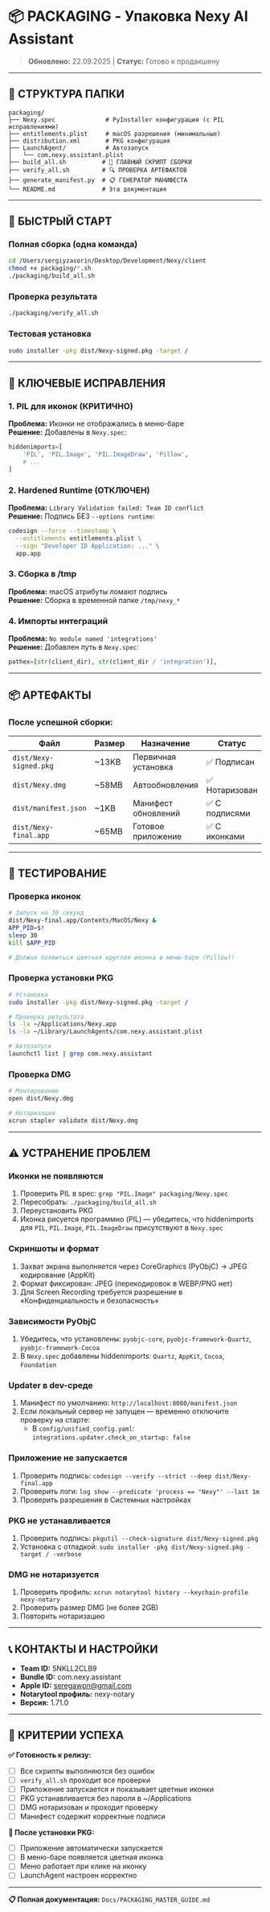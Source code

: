 # 📦 PACKAGING - Упаковка Nexy AI Assistant

> **Обновлено:** 22.09.2025 | **Статус:** Готово к продакшену

---

## 📁 СТРУКТУРА ПАПКИ

```
packaging/
├── Nexy.spec              # PyInstaller конфигурация (с PIL исправлениями)
├── entitlements.plist     # macOS разрешения (минимальные)
├── distribution.xml       # PKG конфигурация
├── LaunchAgent/           # Автозапуск
│   └── com.nexy.assistant.plist
├── build_all.sh          # 🚀 ГЛАВНЫЙ СКРИПТ СБОРКИ
├── verify_all.sh         # 🔍 ПРОВЕРКА АРТЕФАКТОВ
├── generate_manifest.py  # 📋 ГЕНЕРАТОР МАНИФЕСТА
└── README.md             # Эта документация
```

---

## 🚀 БЫСТРЫЙ СТАРТ

### **Полная сборка (одна команда)**
```bash
cd /Users/sergiyzasorin/Desktop/Development/Nexy/client
chmod +x packaging/*.sh
./packaging/build_all.sh
```

### **Проверка результата**
```bash
./packaging/verify_all.sh
```

### **Тестовая установка**
```bash
sudo installer -pkg dist/Nexy-signed.pkg -target /
```

---

## 🔧 КЛЮЧЕВЫЕ ИСПРАВЛЕНИЯ

### **1. PIL для иконок (КРИТИЧНО)**
**Проблема:** Иконки не отображались в меню-баре  
**Решение:** Добавлены в `Nexy.spec`:
```python
hiddenimports=[
    'PIL', 'PIL.Image', 'PIL.ImageDraw', 'Pillow',
    # ...
]
```

### **2. Hardened Runtime (ОТКЛЮЧЕН)**
**Проблема:** `Library Validation failed: Team ID conflict`  
**Решение:** Подпись БЕЗ `--options runtime`:
```bash
codesign --force --timestamp \
  --entitlements entitlements.plist \
  --sign "Developer ID Application: ..." \
  app.app
```

### **3. Сборка в /tmp**
**Проблема:** macOS атрибуты ломают подпись  
**Решение:** Сборка в временной папке `/tmp/nexy_*`

### **4. Импорты интеграций**
**Проблема:** `No module named 'integrations'`  
**Решение:** Добавлен путь в `Nexy.spec`:
```python
pathex=[str(client_dir), str(client_dir / 'integration')],
```

---

## 📦 АРТЕФАКТЫ

### **После успешной сборки:**

| Файл | Размер | Назначение | Статус |
|------|--------|------------|--------|
| `dist/Nexy-signed.pkg` | ~13KB | Первичная установка | ✅ Подписан |
| `dist/Nexy.dmg` | ~58MB | Автообновления | ✅ Нотаризован |
| `dist/manifest.json` | ~1KB | Манифест обновлений | ✅ С подписями |
| `dist/Nexy-final.app` | ~65MB | Готовое приложение | ✅ С иконками |

---

## 🧪 ТЕСТИРОВАНИЕ

### **Проверка иконок**
```bash
# Запуск на 30 секунд
dist/Nexy-final.app/Contents/MacOS/Nexy &
APP_PID=$!
sleep 30
kill $APP_PID

# Должна появиться цветная круглая иконка в меню-баре (Pillow)!
```

### **Проверка установки PKG**
```bash
# Установка
sudo installer -pkg dist/Nexy-signed.pkg -target /

# Проверка результата
ls -la ~/Applications/Nexy.app
ls -la ~/Library/LaunchAgents/com.nexy.assistant.plist

# Автозапуск
launchctl list | grep com.nexy.assistant
```

### **Проверка DMG**
```bash
# Монтирование
open dist/Nexy.dmg

# Нотаризация
xcrun stapler validate dist/Nexy.dmg
```

---

## ⚠️ УСТРАНЕНИЕ ПРОБЛЕМ

### **Иконки не появляются**
1. Проверить PIL в spec: `grep "PIL.Image" packaging/Nexy.spec`
2. Пересобрать: `./packaging/build_all.sh`
3. Переустановить PKG
4. Иконка рисуется программно (PIL) — убедитесь, что hiddenimports для `PIL`, `PIL.Image`, `PIL.ImageDraw` присутствуют в `Nexy.spec`

### **Скриншоты и формат**
1. Захват экрана выполняется через CoreGraphics (PyObjC) → JPEG кодирование (AppKit)
2. Формат фиксирован: JPEG (перекодировок в WEBP/PNG нет)
3. Для Screen Recording требуется разрешение в «Конфиденциальность и безопасность»

### **Зависимости PyObjC**
1. Убедитесь, что установлены: `pyobjc-core`, `pyobjc-framework-Quartz`, `pyobjc-framework-Cocoa`
2. В `Nexy.spec` добавлены hiddenimports: `Quartz`, `AppKit`, `Cocoa`, `Foundation`

### **Updater в dev-среде**
1. Манифест по умолчанию: `http://localhost:8080/manifest.json`
2. Если локальный сервер не запущен — временно отключите проверку на старте:
   - В `config/unified_config.yaml`: `integrations.updater.check_on_startup: false`

### **Приложение не запускается**
1. Проверить подпись: `codesign --verify --strict --deep dist/Nexy-final.app`
2. Проверить логи: `log show --predicate 'process == "Nexy"' --last 1m`
3. Проверить разрешения в Системных настройках

### **PKG не устанавливается**
1. Проверить подпись: `pkgutil --check-signature dist/Nexy-signed.pkg`
2. Установка с отладкой: `sudo installer -pkg dist/Nexy-signed.pkg -target / -verbose`

### **DMG не нотаризуется**
1. Проверить профиль: `xcrun notarytool history --keychain-profile nexy-notary`
2. Проверить размер DMG (не более 2GB)
3. Повторить нотаризацию

---

## 📞 КОНТАКТЫ И НАСТРОЙКИ

- **Team ID:** 5NKLL2CLB9
- **Bundle ID:** com.nexy.assistant
- **Apple ID:** seregawpn@gmail.com
- **Notarytool профиль:** nexy-notary
- **Версия:** 1.71.0

---

## 🎯 КРИТЕРИИ УСПЕХА

**✅ Готовность к релизу:**
- [ ] Все скрипты выполняются без ошибок
- [ ] `verify_all.sh` проходит все проверки
- [ ] Приложение запускается и показывает цветные иконки
- [ ] PKG устанавливается без пароля в ~/Applications
- [ ] DMG нотаризован и проходит проверку
- [ ] Манифест содержит корректные подписи

**🎯 После установки PKG:**
- [ ] Приложение автоматически запускается
- [ ] В меню-баре появляется цветная иконка
- [ ] Меню работает при клике на иконку
- [ ] LaunchAgent настроен корректно

---

**📋 Полная документация:** `Docs/PACKAGING_MASTER_GUIDE.md`